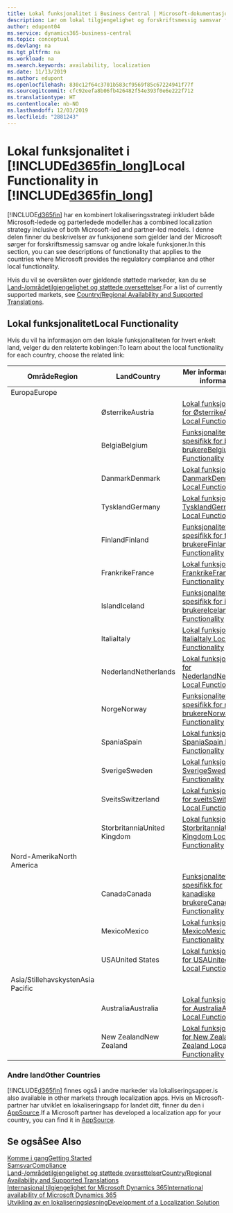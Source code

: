 ```yaml
---
title: Lokal funksjonalitet i Business Central | Microsoft-dokumentasjon
description: Lær om lokal tilgjengelighet og forskriftsmessig samsvar for Dynamics 365 Business Central.
author: edupont04
ms.service: dynamics365-business-central
ms.topic: conceptual
ms.devlang: na
ms.tgt_pltfrm: na
ms.workload: na
ms.search.keywords: availability, localization
ms.date: 11/13/2019
ms.author: edupont
ms.openlocfilehash: 830c12f64c3701b583cf9569f85c67224941f77f
ms.sourcegitcommit: cfc92eefa8b06fb426482f54e393f0e6e222f712
ms.translationtype: HT
ms.contentlocale: nb-NO
ms.lasthandoff: 12/03/2019
ms.locfileid: "2881243"
---
```

# <a name="local-functionality-in-included365fin_longincludesd365fin_long_mdmd"></a><span data-ttu-id="93c7e-103">Lokal funksjonalitet i [!INCLUDE[d365fin_long](includes/d365fin_long_md.md)]</span><span class="sxs-lookup"><span data-stu-id="93c7e-103">Local Functionality in [!INCLUDE[d365fin_long](includes/d365fin_long_md.md)]</span></span>
[!INCLUDE[d365fin](includes/d365fin_md.md)] <span data-ttu-id="93c7e-104">har en kombinert lokaliseringsstrategi inkludert både Microsoft-ledede og parterledede modeller.</span><span class="sxs-lookup"><span data-stu-id="93c7e-104">has a combined localization strategy inclusive of both Microsoft-led and partner-led models.</span></span> <span data-ttu-id="93c7e-105">I denne delen finner du beskrivelser av funksjonene som gjelder land der Microsoft sørger for forskriftsmessig samsvar og andre lokale funksjoner.</span><span class="sxs-lookup"><span data-stu-id="93c7e-105">In this section, you can see descriptions of functionality that applies to the countries where Microsoft provides the regulatory compliance and other local functionality.</span></span>  

<span data-ttu-id="93c7e-106">Hvis du vil se oversikten over gjeldende støttede markeder, kan du se [Land-/områdetilgjengelighet og støttede oversettelser](/dynamics365/business-central/dev-itpro/compliance/apptest-countries-and-translations?toc=/dynamics365/business-central/toc.json).</span><span class="sxs-lookup"><span data-stu-id="93c7e-106">For a list of currently supported markets, see [Country/Regional Availability and Supported Translations](/dynamics365/business-central/dev-itpro/compliance/apptest-countries-and-translations?toc=/dynamics365/business-central/toc.json).</span></span>  

## <a name="local-functionality"></a><span data-ttu-id="93c7e-107">Lokal funksjonalitet</span><span class="sxs-lookup"><span data-stu-id="93c7e-107">Local Functionality</span></span>
<span data-ttu-id="93c7e-108">Hvis du vil ha informasjon om den lokale funksjonaliteten for hvert enkelt land, velger du den relaterte koblingen:</span><span class="sxs-lookup"><span data-stu-id="93c7e-108">To learn about the local functionality for each country, choose the related link:</span></span>

| <span data-ttu-id="93c7e-109">Område</span><span class="sxs-lookup"><span data-stu-id="93c7e-109">Region</span></span> | <span data-ttu-id="93c7e-110">Land</span><span class="sxs-lookup"><span data-stu-id="93c7e-110">Country</span></span> | <span data-ttu-id="93c7e-111">Mer informasjon</span><span class="sxs-lookup"><span data-stu-id="93c7e-111">More information</span></span> |
| --- | --- |--- |
| <span data-ttu-id="93c7e-112">Europa</span><span class="sxs-lookup"><span data-stu-id="93c7e-112">Europe</span></span> |  | |
|        | <span data-ttu-id="93c7e-113">Østerrike</span><span class="sxs-lookup"><span data-stu-id="93c7e-113">Austria</span></span> | [<span data-ttu-id="93c7e-114">Lokal funksjonalitet for Østerrike</span><span class="sxs-lookup"><span data-stu-id="93c7e-114">Austria Local Functionality</span></span>](localfunctionality/austria/austria-local-functionality.md) |
|        | <span data-ttu-id="93c7e-115">Belgia</span><span class="sxs-lookup"><span data-stu-id="93c7e-115">Belgium</span></span> |  [<span data-ttu-id="93c7e-116">Funksjonalitet som er spesifikk for belgiske brukere</span><span class="sxs-lookup"><span data-stu-id="93c7e-116">Belgium Local Functionality</span></span>](localfunctionality/belgium/belgium-local-functionality.md) |
|        | <span data-ttu-id="93c7e-117">Danmark</span><span class="sxs-lookup"><span data-stu-id="93c7e-117">Denmark</span></span> | [<span data-ttu-id="93c7e-118">Lokal funksjonalitet, Danmark</span><span class="sxs-lookup"><span data-stu-id="93c7e-118">Denmark Local Functionality</span></span>](localfunctionality/denmark/denmark-local-functionality.md) |
|        | <span data-ttu-id="93c7e-119">Tyskland</span><span class="sxs-lookup"><span data-stu-id="93c7e-119">Germany</span></span> | [<span data-ttu-id="93c7e-120">Lokal funksjonalitet, Tyskland</span><span class="sxs-lookup"><span data-stu-id="93c7e-120">Germany Local Functionality</span></span>](localfunctionality/germany/germany-local-functionality.md) |
|        | <span data-ttu-id="93c7e-121">Finland</span><span class="sxs-lookup"><span data-stu-id="93c7e-121">Finland</span></span> | [<span data-ttu-id="93c7e-122">Funksjonalitet som er spesifikk for finske brukere</span><span class="sxs-lookup"><span data-stu-id="93c7e-122">Finland Local Functionality</span></span>](localfunctionality/finland/finland-local-functionality.md) |
|        | <span data-ttu-id="93c7e-123">Frankrike</span><span class="sxs-lookup"><span data-stu-id="93c7e-123">France</span></span> | [<span data-ttu-id="93c7e-124">Lokal funksjonalitet, Frankrike</span><span class="sxs-lookup"><span data-stu-id="93c7e-124">France Local Functionality</span></span>](localfunctionality/france/france-local-functionality.md) |
|        | <span data-ttu-id="93c7e-125">Island</span><span class="sxs-lookup"><span data-stu-id="93c7e-125">Iceland</span></span> | [<span data-ttu-id="93c7e-126">Funksjonalitet som er spesifikk for islandske brukere</span><span class="sxs-lookup"><span data-stu-id="93c7e-126">Iceland Local Functionality</span></span>](localfunctionality/iceland/iceland-local-functionality.md) |
|        | <span data-ttu-id="93c7e-127">Italia</span><span class="sxs-lookup"><span data-stu-id="93c7e-127">Italy</span></span> | [<span data-ttu-id="93c7e-128">Lokal funksjonalitet, Italia</span><span class="sxs-lookup"><span data-stu-id="93c7e-128">Italy Local Functionality</span></span>](localfunctionality/italy/italy-local-functionality.md) |
|        | <span data-ttu-id="93c7e-129">Nederland</span><span class="sxs-lookup"><span data-stu-id="93c7e-129">Netherlands</span></span> | [<span data-ttu-id="93c7e-130">Lokal funksjonalitet for Nederland</span><span class="sxs-lookup"><span data-stu-id="93c7e-130">Netherlands Local Functionality</span></span>](localfunctionality/netherlands/netherlands-local-functionality.md) |
|        | <span data-ttu-id="93c7e-131">Norge</span><span class="sxs-lookup"><span data-stu-id="93c7e-131">Norway</span></span> | [<span data-ttu-id="93c7e-132">Funksjonalitet som er spesifikk for norske brukere</span><span class="sxs-lookup"><span data-stu-id="93c7e-132">Norway Local Functionality</span></span>](localfunctionality/norway/norway-local-functionality.md) |
|        | <span data-ttu-id="93c7e-133">Spania</span><span class="sxs-lookup"><span data-stu-id="93c7e-133">Spain</span></span> | [<span data-ttu-id="93c7e-134">Lokal funksjonalitet, Spania</span><span class="sxs-lookup"><span data-stu-id="93c7e-134">Spain Local Functionality</span></span>](localfunctionality/spain/spain-local-functionality.md) |
|        | <span data-ttu-id="93c7e-135">Sverige</span><span class="sxs-lookup"><span data-stu-id="93c7e-135">Sweden</span></span> | [<span data-ttu-id="93c7e-136">Lokal funksjonalitet, Sverige</span><span class="sxs-lookup"><span data-stu-id="93c7e-136">Sweden Local Functionality</span></span>](localfunctionality/sweden/sweden-local-functionality.md) |
|        | <span data-ttu-id="93c7e-137">Sveits</span><span class="sxs-lookup"><span data-stu-id="93c7e-137">Switzerland</span></span> | [<span data-ttu-id="93c7e-138">Lokal funksjonalitet for sveits</span><span class="sxs-lookup"><span data-stu-id="93c7e-138">Switzerland Local Functionality</span></span>](localfunctionality/switzerland/switzerland-local-functionality.md) |
|        | <span data-ttu-id="93c7e-139">Storbritannia</span><span class="sxs-lookup"><span data-stu-id="93c7e-139">United Kingdom</span></span> | [<span data-ttu-id="93c7e-140">Lokal funksjonalitet, Storbritannia</span><span class="sxs-lookup"><span data-stu-id="93c7e-140">United Kingdom Local Functionality</span></span>](localfunctionality/unitedkingdom/united-kingdom-local-functionality.md) |
| <span data-ttu-id="93c7e-141">Nord-Amerika</span><span class="sxs-lookup"><span data-stu-id="93c7e-141">North America</span></span> |       |  |
|        | <span data-ttu-id="93c7e-142">Canada</span><span class="sxs-lookup"><span data-stu-id="93c7e-142">Canada</span></span>|[<span data-ttu-id="93c7e-143">Funksjonalitet som er spesifikk for kanadiske brukere</span><span class="sxs-lookup"><span data-stu-id="93c7e-143">Canada Local Functionality</span></span>](localfunctionality/canada/canada-local-functionality.md) |
|        | <span data-ttu-id="93c7e-144">Mexico</span><span class="sxs-lookup"><span data-stu-id="93c7e-144">Mexico</span></span> | [<span data-ttu-id="93c7e-145">Lokal funksjonalitet, Mexico</span><span class="sxs-lookup"><span data-stu-id="93c7e-145">Mexico Local Functionality</span></span>](localfunctionality/mexico/mexico-local-functionality.md) |
|        | <span data-ttu-id="93c7e-146">USA</span><span class="sxs-lookup"><span data-stu-id="93c7e-146">United States</span></span>|[<span data-ttu-id="93c7e-147">Lokal funksjonalitet for USA</span><span class="sxs-lookup"><span data-stu-id="93c7e-147">United States Local Functionality</span></span>](localfunctionality/unitedstates/united-states-local-functionality.md) |
| <span data-ttu-id="93c7e-148">Asia/Stillehavskysten</span><span class="sxs-lookup"><span data-stu-id="93c7e-148">Asia Pacific</span></span> |       |  |
|        | <span data-ttu-id="93c7e-149">Australia</span><span class="sxs-lookup"><span data-stu-id="93c7e-149">Australia</span></span> | [<span data-ttu-id="93c7e-150">Lokal funksjonalitet for Australia</span><span class="sxs-lookup"><span data-stu-id="93c7e-150">Australia Local Functionality</span></span>](localfunctionality/australia/australia-local-functionality.md) |
|        | <span data-ttu-id="93c7e-151">New Zealand</span><span class="sxs-lookup"><span data-stu-id="93c7e-151">New Zealand</span></span> | [<span data-ttu-id="93c7e-152">Lokal funksjonalitet for New Zealand</span><span class="sxs-lookup"><span data-stu-id="93c7e-152">New Zealand Local Functionality</span></span>](localfunctionality/newzealand/new-zealand-local-functionality.md) |

### <a name="other-countries"></a><span data-ttu-id="93c7e-153">Andre land</span><span class="sxs-lookup"><span data-stu-id="93c7e-153">Other Countries</span></span>
[!INCLUDE[d365fin](includes/d365fin_md.md)] <span data-ttu-id="93c7e-154">finnes også i andre markeder via lokaliseringsapper.</span><span class="sxs-lookup"><span data-stu-id="93c7e-154">is also available in other markets through localization apps.</span></span> <span data-ttu-id="93c7e-155">Hvis en Microsoft-partner har utviklet en lokaliseringsapp for landet ditt, finner du den i [AppSource](https://appsource.microsoft.com/product/dynamics-365-business-central/).</span><span class="sxs-lookup"><span data-stu-id="93c7e-155">If a Microsoft partner has developed a localization app for your country, you can find it in [AppSource](https://appsource.microsoft.com/product/dynamics-365-business-central/).</span></span>

## <a name="see-also"></a><span data-ttu-id="93c7e-156">Se også</span><span class="sxs-lookup"><span data-stu-id="93c7e-156">See Also</span></span>
[<span data-ttu-id="93c7e-157">Komme i gang</span><span class="sxs-lookup"><span data-stu-id="93c7e-157">Getting Started</span></span>](product-get-started.md)  
[<span data-ttu-id="93c7e-158">Samsvar</span><span class="sxs-lookup"><span data-stu-id="93c7e-158">Compliance</span></span>](compliance/compliance-overview.md)  
[<span data-ttu-id="93c7e-159">Land-/områdetilgjengelighet og støttede oversettelser</span><span class="sxs-lookup"><span data-stu-id="93c7e-159">Country/Regional Availability and Supported Translations</span></span>](/dynamics365/business-central/dev-itpro/compliance/apptest-countries-and-translations?toc=/dynamics365/business-central/toc.json)  
[<span data-ttu-id="93c7e-160">Internasjonal tilgjengelighet for Microsoft Dynamics 365</span><span class="sxs-lookup"><span data-stu-id="93c7e-160">International availability of Microsoft Dynamics 365</span></span>](/dynamics365/get-started/availability)  
[<span data-ttu-id="93c7e-161">Utvikling av en lokaliseringsløsning</span><span class="sxs-lookup"><span data-stu-id="93c7e-161">Development of a Localization Solution</span></span>](/dynamics365/business-central/dev-itpro/developer/readiness/readiness-develop-localization)  
